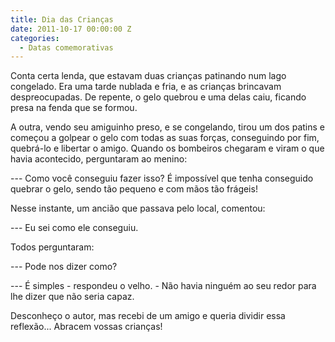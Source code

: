 ```yaml
---
title: Dia das Crianças
date: 2011-10-17 00:00:00 Z
categories:
  - Datas comemorativas
---
```


Conta certa lenda, que estavam duas crianças patinando num lago congelado. Era uma tarde nublada e fria, e as crianças brincavam despreocupadas. De repente, o gelo quebrou e uma delas caiu, ficando presa na fenda que se formou.

A outra, vendo seu amiguinho preso, e se congelando, tirou um dos patins e começou a golpear o gelo com todas as suas forças, conseguindo por fim, quebrá-lo e libertar o amigo. Quando os bombeiros chegaram e viram o que havia acontecido, perguntaram ao menino:

--- Como você conseguiu fazer isso? É impossível que tenha conseguido quebrar o gelo, sendo tão pequeno e com mãos tão frágeis!

Nesse instante, um ancião que passava pelo local, comentou:

--- Eu sei como ele conseguiu.

Todos perguntaram:

--- Pode nos dizer como?

--- É simples - respondeu o velho. - Não havia ninguém ao seu redor para lhe dizer que não seria capaz.

Desconheço o autor, mas recebi de um amigo e queria dividir essa reflexão... Abracem vossas crianças!
